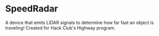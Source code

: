 # SpeedRadar
A device that emits LIDAR signals to determine how far fast an object is traveling! Created for Hack Club's Highway program.
